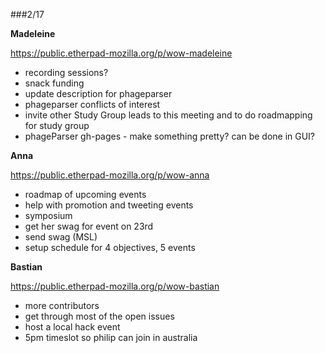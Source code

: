 ###2/17

**Madeleine**

<https://public.etherpad-mozilla.org/p/wow-madeleine>

* recording sessions?
* snack funding
* update description for phageparser
* phageparser conflicts of interest
* invite other Study Group leads to this meeting and to do roadmapping for study group
* phageParser gh-pages - make something pretty? can be done in GUI?


**Anna**

<https://public.etherpad-mozilla.org/p/wow-anna>

* roadmap of upcoming events
* help with promotion and tweeting events
* symposium
* get her swag for event on 23rd
* send swag (MSL)
* setup schedule for 4 objectives, 5 events


**Bastian**

<https://public.etherpad-mozilla.org/p/wow-bastian>

* more contributors
* get through most of the open issues
* host a local hack event
* 5pm timeslot so philip can join in australia